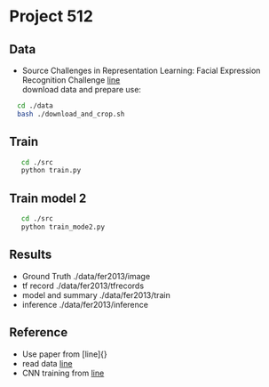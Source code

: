 # Project 512 

## Data 
 - Source Challenges in Representation Learning: Facial Expression Recognition Challenge [line](https://drive.google.com/open?id=1wWiaoJI1A-80V5Rqty5aCDjZaRCczhEN)  
 download data and prepare use:  
  ```bash
	cd ./data
	bash ./download_and_crop.sh 
  ```
## Train 
 ```bash
	cd ./src
	python train.py  
 ```

## Train model 2
 ```bash 
	cd ./src
	python train_mode2.py
 ```	

## Results
  - Ground Truth ./data/fer2013/image
  - tf record ./data/fer2013/tfrecords
  - model and summary ./data/fer2013/train
  - inference ./data/fer2013/inference

## Reference 
 - Use paper from [line]{}
 - read data [line](https://github.com/ZiJiaW/CNN-Face-Expression-Recognition/blob/master/FER.py)
 - CNN training from [line](https://www.tensorflow.org/tutorials/estimators/cnn)



